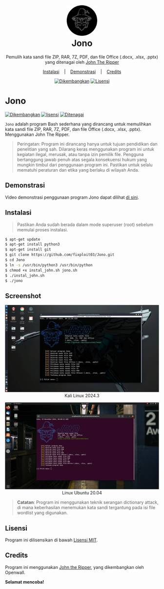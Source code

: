 <h1 align="center">
  <img src="https://github.com/fixploit03/Jono/blob/main/aset/20241127_102430.png" width=100 height=100/><br>
Jono</h1>

<p align="center">
  <span>Pemulih kata sandi file ZIP, RAR, 7Z, PDF, dan file Office (.docx, .xlsx, .pptx) yang ditenagai oleh <a href="https://github.com/openwall/john" >John The Ripper</a></span>
</p>

<p align="center">
  <a href="https://github.com/fixploit03/Jono#instalasi">Instalasi</a>
  &nbsp;&nbsp;&nbsp;|&nbsp;&nbsp;&nbsp;
  <a href="https://github.com/fixploit03/Jono#demonstrasi">Demonstrasi</a>
  &nbsp;&nbsp;&nbsp;|&nbsp;&nbsp;&nbsp;
  <a href="https://github.com/fixploit03/Jono#credits">Credits</a>
</p>

  <p align="center">
    <a href="https://www.kali.org/"><img alt="Dikembangkan" src="https://img.shields.io/badge/Dikembangkan%20di-Kali%20Linux-blue"></a>
    <a href="https://github.com/fixploit03/CrackStego/blob/main/LICENSE"><img alt="Lisensi" src="https://img.shields.io/badge/Lisensi-MIT-blue"></a>
  </p>

# Jono

[![Dikembangkan]()]()
[![lisensi]()]()
[![Ditenagai](https://img.shields.io/badge/Ditenagai%20oleh-John%20The%20Ripper-red)](https://github.com/openwall/john)

`Jono` adalah program Bash sederhana yang dirancang untuk memulihkan kata sandi file ZIP, RAR, 7Z, PDF, dan file Office (.docx, .xlsx, .pptx). Menggunakan John The Ripper.

> Peringatan: Program ini dirancang hanya untuk tujuan pendidikan dan penelitian yang sah. Dilarang keras menggunakan program ini untuk kegiatan ilegal, merusak, atau tanpa izin pemilik file. Pengguna bertanggung jawab penuh atas segala konsekuensi hukum yang mungkin timbul dari penggunaan program ini. Pastikan untuk selalu mematuhi peraturan dan etika yang berlaku di wilayah Anda.

## Demonstrasi 

Video demonstrasi penggunaan program Jono dapat dilihat [di sini](https://youtu.be/NhDhM8yXHFw?si=lM3pWlp10KDU0hcZ).

## Instalasi 

> Pastikan Anda sudah berada dalam mode superuser (root) sebelum memulai proses instalasi.

```sh
$ apt-get update
$ apt-get install python3
$ apt-get install git
$ git clone https://github.com/fixploit03/Jono.git
$ cd Jono
$ ln -s /usr/bin/python3 /usr/bin/python
$ chmod +x instal_john.sh jono.sh
$ ./instal_john.sh
$ ./jono
```

## Screenshot 

<p align="center">
  <img src="https://github.com/fixploit03/Jono/blob/main/aset/Screenshot_2024-11-27_00_20_15.png" />
  Kali Linux 2024.3
</p>

<p align="center">
  <img src="https://github.com/fixploit03/Jono/blob/main/aset/Screenshot%20from%202024-11-27%2000-09-08.png" />
  Linux Ubuntu 20.04
</p>

> **Catatan**: Program ini menggunakan teknik serangan dictionary attack, di mana keberhasilan menemukan kata sandi tergantung pada isi file wordlist yang digunakan.

## Lisensi 

Program ini dilisensikan di bawah [Lisensi MIT](https://github.com/fixploit03/Jono/blob/main/LICENSE).

## Credits

Program ini menggunakan [John the Ripper](https://github.com/openwall/john), yang dikembangkan oleh Openwall.


**Selamat mencoba!**
